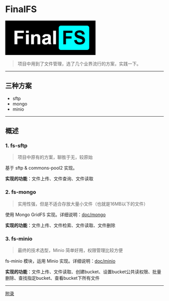 # FinalFS

![FinalFS](doc/FinalFS.png)

> 项目中用到了文件管理，选了几个业界流行的方案，实践一下。

---

## 三种方案

- sftp
- mongo
- minio

---

## 概述

### 1. fs-sftp

> 项目中原有的方案，聊胜于无，较原始

基于 sftp & commons-pool2 实现。

**实现的功能**：文件上传、文件查询、文件读取

### 2. fs-mongo

> 实用性强，但是不适合存放大量小文件（也就是16MB以下的文件）

使用 Mongo GridFS 实现。详细说明：[doc/mongo](doc/mongo)

**实现的功能**：文件上传、文件检索、文件读取、文件删除

### 3. fs-minio

> 最终的技术选型，Minio 简单好用，权限管理比较方便

fs-minio 模块，运用 Minio 实现。详细说明：[doc/minio](doc/minio)

**实现的功能**：文件上传、文件读取、创建bucket、设置bucket公共读权限、批量删除、查找指定bucket、查看bucket下所有文件

---

[附录](doc/others.md)